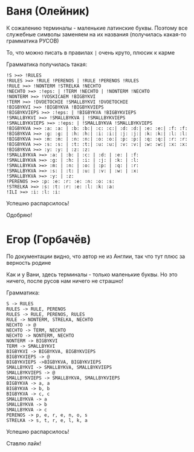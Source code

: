# Ваня (Олейник)
К сожалению терминалы - маленькие латинские буквы. 
Поэтому все служебные символы заменяем на их названия (получилась какая-то грамматика РУСОВ)

То, что можно писать в правилах `|` очень круто, плюсик к карме

Грамматика получилась такая:
```
!S >=> !RULES
!RULES >=> !RULE !PERENOS | !RULE !PERENOS !RULES
!RULE >=> !NONTERM !STRELKA !NECHTO
!NECHTO >=> :!eps: | !TERM !NECHTO | !NONTERM !NECHTO
!NONTERM >=> !VOSKICAEM !BIGBYKVI
!TERM >=> !DVOETOCHIE !SMALLBYKVI !DVOETOCHIE
!BIGBYKVI >=> !BIGBYKVA !BIGBYKVIEPS
!BIGBYKVIEPS >=> :!eps: | !BIGBYKVA !BIGBYKVIEPS
!SMALLBYKVI >=> !SMALLBYKVA | !SMALLBYKVIEPS
!SMALLBYKVIEPS >=> :!eps: | !SMALLBYKVA !SMALLBYKVIEPS
!BIGBYKVA >=> :a: :a: | :b: :b:| :c: :c:| :d: :d:| :e: :e:| :f: :f:
!BIGBYKVA >=> :g: :g: | :h: :h:| :i: :i:| :j: :j:| :k: :k:| :l: :l:
!BIGBYKVA >=> :m: :m: | :n: :n:| :o: :o:| :p: :p:| :q: :q:| :r: :r:
!BIGBYKVA >=> :s: :s: | :t: :t:| :u: :u:| :v: :v:| :w: :w:| :x: :x:
!BIGBYKVA >=> :y: :y: | :z: :z:
!SMALLBYKVA >=> :a: | :b: | :c: | :d: | :e: | :f:
!SMALLBYKVA >=> :g: | :h: | :i: | :j: | :k: | :l:
!SMALLBYKVA >=> :m: | :n: | :o: | :p: | :q: | :r:
!SMALLBYKVA >=> :s: | :t: | :u: | :v: | :w: | :x:
!SMALLBYKVA >=> :y: | :z:
!PERENOS >=> :p: :e: :r: :e: :n: :o: :s:
!STRELKA >=> :s: :t: :r: :e: :l: :k: :a:
!ILI >=> :i: :l: :i:

```


Успешно распарсилось!

Одобряю! 

# Егор (Горбачёв)
По документации видно, что автор не из Англии, так что тут
плюс за верность родине
 
Как и у Вани, здесь терминалы - только маленькие буквы. 
Но это ничего, после русов нам ничего не страшно!

Грамматика: 

```
S -> RULES
RULES -> RULE, PERENOS
RULES -> RULE, PERENOS, RULES
RULE -> NONTERM, STRELKA, NECHTO
NECHTO -> @
NECHTO -> TERM, NECHTO
NECHTO -> NONTERM, NECHTO
NONTERM -> BIGBYKVI
TERM -> SMALLBYKVI
BIGBYKVI -> BIGBYKVA, BIGBYKVIEPS
BIGBYKVIEPS -> @
BIGBYKVIEPS ->BIGBYKVA, BIGBYKVIEPS
SMALLBYKVI -> SMALLBYKVA, SMALLBYKVIEPS
SMALLBYKVIEPS -> @
SMALLBYKVIEPS -> SMALLBYKVA, SMALLBYKVIEPS
BIGBYKVA -> a, a
BIGBYKVA -> b, b
BIGBYKVA -> c, c
SMALLBYKVA -> a
SMALLBYKVA -> b
SMALLBYKVA -> c
PERENOS -> p, e, r, e, n, o, s
STRELKA -> s, t, r, e, l, k, a

```

Успешно распарсилось!

Ставлю лайк! 